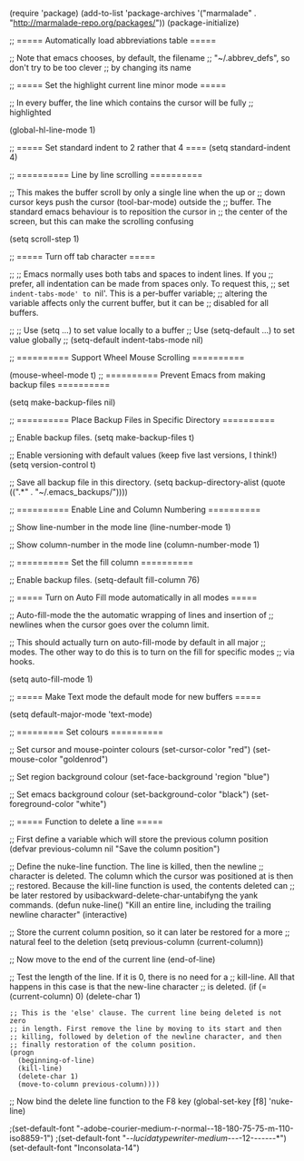 (require 'package)
(add-to-list 'package-archives 
    '("marmalade" .
      "http://marmalade-repo.org/packages/"))
(package-initialize)



;; ===== Automatically load abbreviations table =====

;; Note that emacs chooses, by default, the filename
;; "~/.abbrev_defs", so don't try to be too clever
;; by changing its name


;; ===== Set the highlight current line minor mode ===== 

;; In every buffer, the line which contains the cursor will be fully
;; highlighted

(global-hl-line-mode 1)

;; ===== Set standard indent to 2 rather that 4 ====
(setq standard-indent 4)

;; ========== Line by line scrolling ========== 

;; This makes the buffer scroll by only a single line when the up or
;; down cursor keys push the cursor (tool-bar-mode) outside the
;; buffer. The standard emacs behaviour is to reposition the cursor in
;; the center of the screen, but this can make the scrolling confusing

(setq scroll-step 1)

;; ===== Turn off tab character =====

;;
;; Emacs normally uses both tabs and spaces to indent lines. If you
;; prefer, all indentation can be made from spaces only. To request this,
;; set `indent-tabs-mode' to `nil'. This is a per-buffer variable;
;; altering the variable affects only the current buffer, but it can be
;; disabled for all buffers.

;;
;; Use (setq ...) to set value locally to a buffer
;; Use (setq-default ...) to set value globally 
;;
(setq-default indent-tabs-mode nil) 

;; ========== Support Wheel Mouse Scrolling ==========

(mouse-wheel-mode t)
;; ========== Prevent Emacs from making backup files ==========

(setq make-backup-files nil) 


;; ========== Place Backup Files in Specific Directory ==========

;; Enable backup files.
(setq make-backup-files t)

;; Enable versioning with default values (keep five last versions, I think!)
(setq version-control t)

;; Save all backup file in this directory.
(setq backup-directory-alist (quote ((".*" . "~/.emacs_backups/"))))

;; ========== Enable Line and Column Numbering ==========

;; Show line-number in the mode line
(line-number-mode 1)

;; Show column-number in the mode line
(column-number-mode 1)

;; ========== Set the fill column ==========

;; Enable backup files.
(setq-default fill-column 76)

;; ===== Turn on Auto Fill mode automatically in all modes =====

;; Auto-fill-mode the the automatic wrapping of lines and insertion of
;; newlines when the cursor goes over the column limit.

;; This should actually turn on auto-fill-mode by default in all major
;; modes. The other way to do this is to turn on the fill for specific modes
;; via hooks.

(setq auto-fill-mode 1)

;; ===== Make Text mode the default mode for new buffers =====

(setq default-major-mode 'text-mode)

;; ========= Set colours ==========

;; Set cursor and mouse-pointer colours
(set-cursor-color "red")
(set-mouse-color "goldenrod")

;; Set region background colour
(set-face-background 'region "blue")

;; Set emacs background colour
(set-background-color "black")
(set-foreground-color "white")

;; ===== Function to delete a line =====

;; First define a variable which will store the previous column position
(defvar previous-column nil "Save the column position")

;; Define the nuke-line function. The line is killed, then the newline
;; character is deleted. The column which the cursor was positioned at is then
;; restored. Because the kill-line function is used, the contents deleted can
;; be later restored by usibackward-delete-char-untabifyng the yank commands.
(defun nuke-line()
  "Kill an entire line, including the trailing newline character"
  (interactive)

  ;; Store the current column position, so it can later be restored for a more
  ;; natural feel to the deletion
  (setq previous-column (current-column))

  ;; Now move to the end of the current line
  (end-of-line)

  ;; Test the length of the line. If it is 0, there is no need for a
  ;; kill-line. All that happens in this case is that the new-line character
  ;; is deleted.
  (if (= (current-column) 0)
    (delete-char 1)

    ;; This is the 'else' clause. The current line being deleted is not zero
    ;; in length. First remove the line by moving to its start and then
    ;; killing, followed by deletion of the newline character, and then
    ;; finally restoration of the column position.
    (progn
      (beginning-of-line)
      (kill-line)
      (delete-char 1)
      (move-to-column previous-column))))

;; Now bind the delete line function to the F8 key
(global-set-key [f8] 'nuke-line)


;(set-default-font "-adobe-courier-medium-r-normal--18-180-75-75-m-110-iso8859-1")
;(set-default-font "-*-lucidatypewriter-medium-*-*-*-12-*-*-*-*-*-*-*")
(set-default-font "Inconsolata-14")
